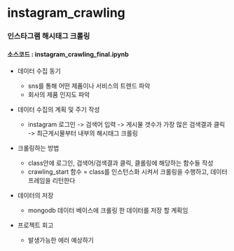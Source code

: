 # instagram_crawling


### 인스타그램 해시태그 크롤링 

#### 소스코드 : instagram_crawling_final.ipynb

- 데이터 수집 동기 
    - sns를 통해 어떤 제품이나 서비스의 트렌드 파악
    - 회사의 제품 인지도 파악
    
- 데이터 수집의 계획 및 주기 작성
    - instagram 로그인 -> 검색어 입력 -> 게시물 갯수가 가장 많은 검색결과 클릭 -> 최근게시물부터 내부의 해시태그 크롤링
    
- 크롤링하는 방법
    - class안에 로그인, 검색어/검색결과 클릭, 클롤링에 해당하는 함수들 작성
    - crawling_start 함수 = class를 인스턴스화 시켜서 크롤링을 수행하고, 데이터프레임을 리턴한다
    
- 데이터의 저장
    - mongodb 데이터 베이스에 크롤링 한 데이터를 저장 할 계획임
    
- 프로젝트 회고
    - 발생가능한 에러 예상하기